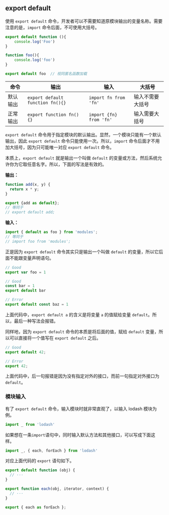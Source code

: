## export default

使用 `export default` 命令，开发者可以不需要知道原模块输出的变量名称。需要注意的是，`import` 命令后面，不可使用大括号。

```js
export default function (){
    console.log('Foo')
}

function foo(){
    console.log('foo')
}

export default foo	// 视同匿名函数加载
```

| 命令     | 输出                             | 输入                    | 大括号           |
| -------- | -------------------------------- | ----------------------- | ---------------- |
| 默认输出 | `export default function fn(){}` | `import fn from 'fn'`   | 输入不需要大括号 |
| 正常输出 | `export function fn(){}`         | `import {fn} from 'fn'` | 输入需要大括号   |

`export default` 命令用于指定模块的默认输出。显然，一个模块只能有一个默认输出，因此 `export default` 命令只能使用一次。所以，`import` 命令后面才不用加大括号，因为只可能唯一对应 `export default` 命令。

本质上，`export default` 就是输出一个叫做 `default` 的变量或方法，然后系统允许你为它取任意名字。所以，下面的写法是有效的。

**输出：**

```js
function add(x, y) {
  return x * y;
}

export {add as default};
// 等同于
// export default add;
```

**输入：**

```js
import { default as foo } from 'modules';
// 等同于
// import foo from 'modules';
```

正是因为 `export default` 命令其实只是输出一个叫做 `default` 的变量，所以它后面不能跟变量声明语句。

```js
// Good
export var foo = 1

// Good
const bar = 1
export default bar

// Error
export default const baz = 1
```

上面代码中，`export default a` 的含义是将变量 `a` 的值赋给变量 `default`。所以，最后一种写法会报错。

同样地，因为 `export default` 命令的本质是将后面的值，赋给 `default` 变量，所以可以直接将一个值写在 `export default` 之后。

```js
// Good
export default 42;

// Error
export 42;
```

上面代码中，后一句报错是因为没有指定对外的接口，而前一句指定对外接口为 `default`。

### 模块输入

有了 `export default` 命令，输入模块时就非常直观了，以输入 lodash 模块为例。

```js
import _ from 'lodash'
```

如果想在一条`import`语句中，同时输入默认方法和其他接口，可以写成下面这样。

```js
import _, { each, forEach } from 'lodash'
```

对应上面代码的 `export` 语句如下。

```js
export default function (obj) {
  // ···
}

export function each(obj, iterator, context) {
  // ···
}

export { each as forEach };
```